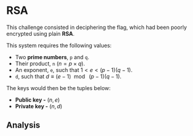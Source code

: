# RSA

This challenge consisted in deciphering the flag, which had been poorly encrypted using plain **RSA**.

This system requires the following values:
* Two **prime numbers**, `p` and `q`.
* Their product, `n` ($n = p \times q$).
* An exponent, `e`, such that $1 < e < (p-1)(q-1)$.
* `d`, such that $d \equiv (e - 1) \mod\ (p-1)(q-1)$.

The keys would then be the tuples below:
* **Public key -** $(n, e)$
* **Private key -** $(n, d)$

## Analysis

